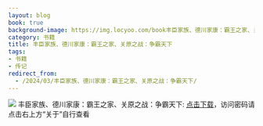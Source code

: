 ```yaml
---
layout: blog
book: true
background-image: https://img.locyoo.com/book丰臣家族、德川家康：霸王之家、关原之战：争霸天下.jpg
category: 书籍
title: 丰臣家族、德川家康：霸王之家、关原之战：争霸天下
tags:
- 书籍
- 传记
redirect_from:
  - /2024/03/丰臣家族、德川家康：霸王之家、关原之战：争霸天下/
---
```

![](https://img.locyoo.com/book丰臣家族、德川家康：霸王之家、关原之战：争霸天下.jpg)
丰臣家族、德川家康：霸王之家、关原之战：争霸天下: <a name = "ref1" href="https://url18.ctfile.com/f/50983618-1449297793-29b6ac?p=3619">点击下载</a>，访问密码请点击右上方“关于”自行查看